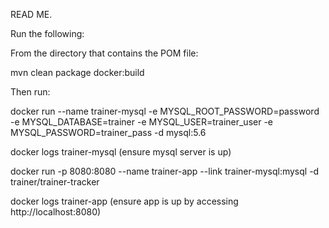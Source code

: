 READ ME.

Run the following:

From the directory that contains the POM file:

mvn clean package docker:build

Then run:

docker run --name trainer-mysql -e MYSQL_ROOT_PASSWORD=password -e MYSQL_DATABASE=trainer -e MYSQL_USER=trainer_user -e MYSQL_PASSWORD=trainer_pass -d mysql:5.6

docker logs trainer-mysql (ensure mysql server is up)

docker run -p 8080:8080 --name trainer-app --link trainer-mysql:mysql -d trainer/trainer-tracker

docker logs trainer-app (ensure app is up by accessing http://localhost:8080)
